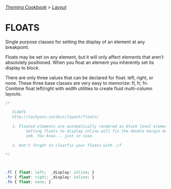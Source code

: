 ###### [Theming Cookbook](../index.md)  >  [Layout](./index.md)

# FLOATS

Single purpose classes for setting the display of an element at any breakpoint.

Floats may be set on any element, but it will only affect elements that aren’t absolutely positioned. When you float an element you inherently set its display to block.

There are only three values that can be declared for float: left, right, or none. These three base classes are very easy to memorize: fl, fr, fn. Combine float left/right with width utilities to create fluid multi-column layouts.

```css
/*

   FLOATS
   http://tachyons.io/docs/layout/floats/
   
   1. Floated elements are automatically rendered as block level elements.
         Setting floats to display inline will fix the double margin bug in
         ie6. You know... just in case.
   
   2. Don't forget to clearfix your floats with .cf

*/



.fl { float: left;  _display: inline; }
.fr { float: right; _display: inline; }
.fn { float: none; }

```

